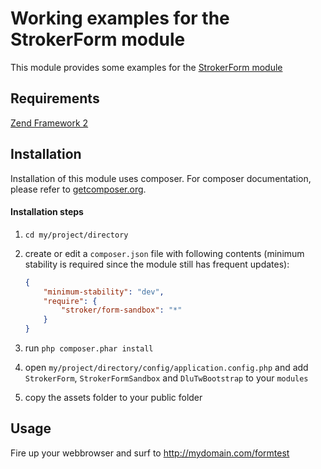 # Working examples for the StrokerForm module

This module provides some examples for the [StrokerForm module](https://github.com/bramstroker/zf2-form)

## Requirements
[Zend Framework 2](http://www.github.com/zendframework/zf2)

## Installation

Installation of this module uses composer. For composer documentation, please refer to
[getcomposer.org](http://getcomposer.org/).

#### Installation steps

  1. `cd my/project/directory`
  2. create or edit a `composer.json` file with following contents (minimum stability is required since the module still has
     frequent updates):

     ```json
     {
         "minimum-stability": "dev",
         "require": {
             "stroker/form-sandbox": "*"
         }
     }
     ```
  3. run `php composer.phar install`
  4. open `my/project/directory/config/application.config.php` and add `StrokerForm`, `StrokerFormSandbox` and `DluTwBootstrap` to your `modules`
  5. copy the assets folder to your public folder

## Usage

Fire up your webbrowser and surf to http://mydomain.com/formtest
